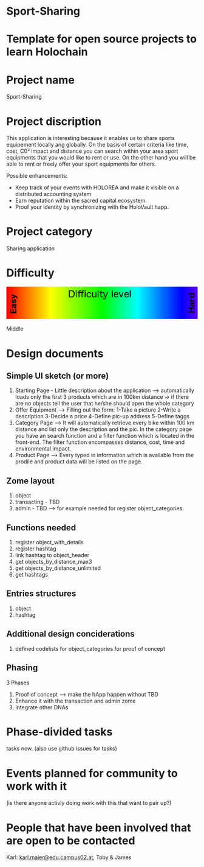 # Sport-Sharing
# Template for open source projects to learn Holochain

# Project name
Sport-Sharing

# Project discription
This application is interesting because it enables us to share sports equipement locally ang globally. On the basis of certain criteria like time, cost, C0² impact and distance you can search within your area sport equipments that you would like to rent or use. On the other hand you will be able to rent or freely offer your sport equipments for others.

Possible enhancements:
- Keep track of your events with HOLOREA and make it visible on a distributed accounting system
- Earn reputation within the sacred capital ecosystem. 
- Proof your identity by synchronizing with the HoloVault happ. 

# Project category
Sharing application

# Difficulty
![difficulty](https://raw.githubusercontent.com/holochain-community-resources/Open-Source-Learning-Projects/master/difficulty.png)

Middle

# Design documents

##  Simple UI sketch (or more)
1) Starting Page - Little description about the application --> automatically loads only the first 3 products which are in 100km distance -> if there are no objects tell the user that he/she should open the whole category 
2) Offer Equipment --> Filling out the form: 1-Take a picture 2-Write a description 3-Decide a price 4-Define pic-up address 5-Define taggs 
3) Category Page --> It will automatically retrieve every bike within 100 km distance and list only the description and the pic. In the category page you have an search function and a filter function which is located in the front-end. The filter function encompasses distance, cost, time and environmental impact. 
4) Product Page --> Every typed in information which is available from the prodile and product data will be listed on the page. 

## Zome layout
1) object
2) transacting - TBD
3) admin - TBD --> for example needed for register object_categories

## Functions needed
1) register object_with_details
2) register hashtag
3) link hashtag to object_header
4) get objects_by_distance_max3
5) get objects_by_distance_unlimited
6) get hashtags

## Entries structures
1) object 
2) hashtag

## Additional design conciderations
1) defined codelists for object_categories for proof of concept

## Phasing
3 Phases 
1) Proof of concept --> make the hApp happen without TBD
2) Enhance it with the transaction and admin zome
3) Integrate other DNAs 

# Phase-divided tasks
tasks now. (also use github issues for tasks)

# Events planned for community to work with it
(is there anyone activly doing work with this that want to pair up?)

# People that have been involved that are open to be contacted
Karl: karl.maier@edu.campus02.at, 
Toby & James


